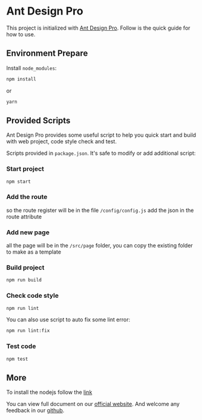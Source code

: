 # Ant Design Pro

This project is initialized with [Ant Design Pro](https://pro.ant.design). Follow is the quick guide for how to use.

## Environment Prepare

Install `node_modules`:

```bash
npm install
```

or

```bash
yarn
```

## Provided Scripts

Ant Design Pro provides some useful script to help you quick start and build with web project, code style check and test.

Scripts provided in `package.json`. It's safe to modify or add additional script:

### Start project

```bash
npm start
```

### Add the route

so the route register will be in the file `/config/config.js` add the json in the route attribute

### Add new page

all the page will be in the `/src/page` folder, you can copy the existing folder to make as a template

### Build project

```bash
npm run build
```

### Check code style

```bash
npm run lint
```

You can also use script to auto fix some lint error:

```bash
npm run lint:fix
```

### Test code

```bash
npm test
```

## More

To install the nodejs follow the [link](https://www.digitalocean.com/community/tutorials/how-to-install-node-js-on-ubuntu-18-04#Installing%20Using%20a%20PPA)

You can view full document on our [official website](https://pro.ant.design). And welcome any feedback in our [github](https://github.com/ant-design/ant-design-pro).
